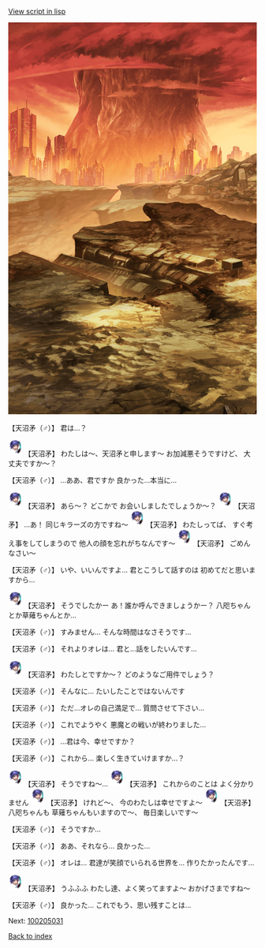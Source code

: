 [View script in lisp](../scripts/100205020.txt)

![underwild.png](../images/backgrounds/underwild.png)

【天沼矛（♂）】
君は…？

<img src="../images/units/1300431.png" alt="1300431.png" height="34"/>
【天沼矛】
わたしは～、天沼矛と申します～
お加減悪そうですけど、
大丈夫ですか～？

【天沼矛（♂）】
…ああ、君ですか
良かった…本当に…

<img src="../images/units/1300431.png" alt="1300431.png" height="34"/>
【天沼矛】
あら～？
どこかで
お会いしましたでしょうか～？

<img src="../images/units/1300431.png" alt="1300431.png" height="34"/>
【天沼矛】
…あ！
同じキラーズの方ですね～

<img src="../images/units/1300431.png" alt="1300431.png" height="34"/>
【天沼矛】
わたしってば、
すぐ考え事をしてしまうので
他人の顔を忘れがちなんです～

<img src="../images/units/1300431.png" alt="1300431.png" height="34"/>
【天沼矛】
ごめんなさい～

【天沼矛（♂）】
いや、いいんですよ…
君とこうして話すのは
初めてだと思いますから…

<img src="../images/units/1300431.png" alt="1300431.png" height="34"/>
【天沼矛】
そうでしたかー
あ！誰か呼んできましょうかー？
八咫ちゃんとか草薙ちゃんとか…

【天沼矛（♂）】
すみません…
そんな時間はなさそうです…

【天沼矛（♂）】
それよりオレは…
君と…話をしたいんです…

<img src="../images/units/1300431.png" alt="1300431.png" height="34"/>
【天沼矛】
わたしとですか～？
どのようなご用件でしょう？

【天沼矛（♂）】
そんなに…
たいしたことではないんです

【天沼矛（♂）】
ただ…オレの自己満足で…
質問させて下さい…

【天沼矛（♂）】
これでようやく
悪魔との戦いが終わりました…

【天沼矛（♂）】
…君は今、幸せですか？

【天沼矛（♂）】
これから…
楽しく生きていけますか…？

<img src="../images/units/1300431.png" alt="1300431.png" height="34"/>
【天沼矛】
そうですね～…

<img src="../images/units/1300431.png" alt="1300431.png" height="34"/>
【天沼矛】
これからのことは
よく分かりません

<img src="../images/units/1300431.png" alt="1300431.png" height="34"/>
【天沼矛】
けれど～、
今のわたしは幸せですよ～

<img src="../images/units/1300431.png" alt="1300431.png" height="34"/>
【天沼矛】
八咫ちゃんも
草薙ちゃんもいますので～、
毎日楽しいです～

【天沼矛（♂）】
そうですか…

【天沼矛（♂）】
ああ、それなら…
良かった…

【天沼矛（♂）】
オレは…
君達が笑顔でいられる世界を…
作りたかったんです…

<img src="../images/units/1300431.png" alt="1300431.png" height="34"/>
【天沼矛】
うふふふ
わたし達、よく笑ってますよ～
おかげさまですね～

【天沼矛（♂）】
良かった…
これでもう、思い残すことは…


Next: [100205031](100205031.md)

[Back to index](index.md)
